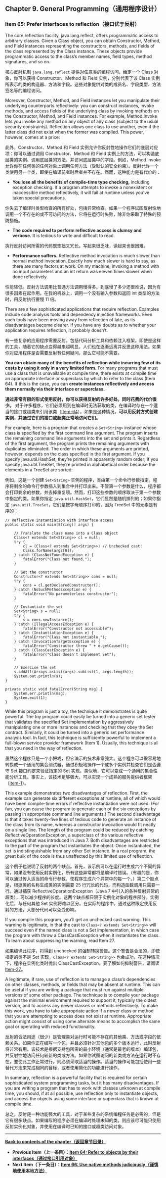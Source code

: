 ## Chapter 9. General Programming（通用程序设计）

### Item 65: Prefer interfaces to reflection（接口优于反射）

The core reflection facility, java.lang.reflect, offers programmatic access to arbitrary classes. Given a Class object, you can obtain Constructor, Method, and Field instances representing the constructors, methods, and fields of the class represented by the Class instance. These objects provide programmatic access to the class’s member names, field types, method signatures, and so on.

核心反射机制 `java.lang.reflect` 提供对任意类的编程访问。给定一个 Class 对象，你可以获得 Constructor、Method 和 Field 实例，分别代表了该 Class 实例所表示的类的构造器、方法和字段。这些对象提供对类的成员名、字段类型、方法签名等的编程访问。

Moreover, Constructor, Method, and Field instances let you manipulate their underlying counterparts reflectively: you can construct instances, invoke methods, and access fields of the underlying class by invoking methods on the Constructor, Method, and Field instances. For example, Method.invoke lets you invoke any method on any object of any class (subject to the usual security constraints). Reflection allows one class to use another, even if the latter class did not exist when the former was compiled. This power, however, comes at a price:

此外，Constructor、Method 和 Field 实例允许你反射性地操作它们的底层对应项：你可以通过调用 Constructor、Method 和 Field 实例上的方法，可以构造底层类的实例、调用底层类的方法，并访问底层类中的字段。例如，Method.invoke 允许你在任何类的任何对象上调用任何方法（受默认的安全约束）。反射允许一个类使用另一个类，即使在编译前者时后者并不存在。然而，这种能力是有代价的：

- **You lose all the benefits of compile-time type checking,** including exception checking. If a program attempts to invoke a nonexistent or inaccessible method reflectively, it will fail at runtime unless you’ve taken special precautions.

你失去了编译时类型检查的所有好处，包括异常检查。如果一个程序试图反射性地调用一个不存在的或不可访问的方法，它将在运行时失败，除非你采取了特殊的预防措施。

- **The code required to perform reflective access is clumsy and verbose.** It is tedious to write and difficult to read.

执行反射访问所需的代码既笨拙又冗长。写起来很乏味，读起来也很困难。

- **Performance suffers.** Reflective method invocation is much slower than normal method invocation. Exactly how much slower is hard to say, as there are many factors at work. On my machine, invoking a method with no input parameters and an int return was eleven times slower when done reflectively.

性能降低。反射方法调用比普通方法调用慢得多。到底慢了多少还很难说，因为有很多因素在起作用。在我的机器上，调用一个没有输入参数和返回 int 类型的方法时，用反射执行要慢 11 倍。

There are a few sophisticated applications that require reflection. Examples include code analysis tools and dependency injection frameworks. Even such tools have been moving away from reflection of late, as its disadvantages become clearer. If you have any doubts as to whether your application requires reflection, it probably doesn’t.

有一些复杂的应用程序需要反射。包括代码分析工具和依赖注入框架。即使是这样的工具，随着它的缺点变得越来越明显，人们也在逐渐远离并反思这种用法。如果你对应用程序是否需要反射有任何疑问，那么它可能不需要。

**You can obtain many of the benefits of reflection while incurring few of its costs by using it only in a very limited form.** For many programs that must use a class that is unavailable at compile time, there exists at compile time an appropriate interface or superclass by which to refer to the class (Item 64). If this is the case, you can **create instances reflectively and access them normally via their interface or superclass.**

**通过非常有限的形式使用反射，你可以获得反射的许多好处，同时花费的代价很少。** 对于许多程序，它们必须用到在编译时无法获取的类，在编译时存在一个适当的接口或超类来引用该类（[Item-64](/Chapter-9/Chapter-9-Item-64-Refer-to-objects-by-their-interfaces.md)）。如果是这种情况，**可以用反射方式创建实例，并通过它们的接口或超类正常地访问它们。**

For example, here is a program that creates a `Set<String>` instance whose class is specified by the first command line argument. The program inserts the remaining command line arguments into the set and prints it. Regardless of the first argument, the program prints the remaining arguments with duplicates eliminated. The order in which these arguments are printed, however, depends on the class specified in the first argument. If you specify java.util.HashSet, they’re printed in apparently random order; if you specify java.util.TreeSet, they’re printed in alphabetical order because the elements in a TreeSet are sorted:

例如，这是一个创建 `Set<String>` 实例的程序，类由第一个命令行参数指定。程序将剩余的命令行参数插入到集合中并打印出来。不管第一个参数是什么，程序都会打印剩余的参数，并去掉重复项。然而，打印这些参数的顺序取决于第一个参数中指定的类。如果你指定 `java.util.HashSet`，它们显然是随机排列的；如果你指定 `java.util.TreeSet`，它们是按字母顺序打印的，因为 TreeSet 中的元素是有序的：

```
// Reflective instantiation with interface access
public static void main(String[] args) {

    // Translate the class name into a Class object
    Class<? extends Set<String>> cl = null;
    try {
        cl = (Class<? extends Set<String>>) // Unchecked cast!
        Class.forName(args[0]);
    } catch (ClassNotFoundException e) {
        fatalError("Class not found.");
    }

    // Get the constructor
    Constructor<? extends Set<String>> cons = null;
    try {
        cons = cl.getDeclaredConstructor();
    } catch (NoSuchMethodException e) {
        fatalError("No parameterless constructor");
    }

    // Instantiate the set
    Set<String> s = null;
    try {
        s = cons.newInstance();
    } catch (IllegalAccessException e) {
        fatalError("Constructor not accessible");
    } catch (InstantiationException e) {
        fatalError("Class not instantiable.");
    } catch (InvocationTargetException e) {
        fatalError("Constructor threw " + e.getCause());
    } catch (ClassCastException e) {
        fatalError("Class doesn't implement Set");
    }

    // Exercise the set
    s.addAll(Arrays.asList(args).subList(1, args.length));
    System.out.println(s);
}

private static void fatalError(String msg) {
    System.err.println(msg);
    System.exit(1);
}
```

While this program is just a toy, the technique it demonstrates is quite powerful. The toy program could easily be turned into a generic set tester that validates the specified Set implementation by aggressively manipulating one or more instances and checking that they obey the Set contract. Similarly, it could be turned into a generic set performance analysis tool. In fact, this technique is sufficiently powerful to implement a full-blown service provider framework (Item 1). Usually, this technique is all that you need in the way of reflection.

虽然这个程序只是一个小把戏，但它演示的技术非常强大。这个程序可以很容易地转换成一个通用的集合测试器，通过积极地操作一个或多个实例并检查它们是否遵守 Set 接口约定来验证指定的 Set 实现。类似地，它可以变成一个通用的集合性能分析工具。事实上，该技术足够强大，可以实现一个成熟的服务提供者框架（[Item-1](/Chapter-2/Chapter-2-Item-1-Consider-static-factory-methods-instead-of-constructors.md)）。

This example demonstrates two disadvantages of reflection. First, the example can generate six different exceptions at runtime, all of which would have been compile-time errors if reflective instantiation were not used. (For fun, you can cause the program to generate each of the six exceptions by passing in appropriate command line arguments.) The second disadvantage is that it takes twenty-five lines of tedious code to generate an instance of the class from its name, whereas a constructor invocation would fit neatly on a single line. The length of the program could be reduced by catching ReflectiveOperationException, a superclass of the various reflective exceptions that was introduced in Java 7. Both disadvantages are restricted to the part of the program that instantiates the object. Once instantiated, the set is indistinguishable from any other Set instance. In a real program, the great bulk of the code is thus unaffected by this limited use of reflection.

这个例子也说明了反射的两个缺点。首先，该示例可以在运行时生成六个不同的异常，如果没有使用反射实例化，所有这些异常都将是编译时错误。（有趣的是，你可以通过传入适当的命令行参数，使程序生成六个异常中的每一个。）第二个缺点是，根据类的名称生成类的实例需要 25 行冗长的代码，而构造函数调用只需要一行。通过捕获 ReflectiveOperationException（Java 7 中引入的各种反射异常的超类），可以减少程序的长度。这两个缺点都只限于实例化对象的程序部分。实例化后，与任何其他 Set 实例将难以区分。在实际的程序中，通过这种限定使用反射的方法，大部分代码可以免受影响。

If you compile this program, you’ll get an unchecked cast warning. This warning is legitimate, in that the cast to `Class<? extends Set<String>>` will succeed even if the named class is not a Set implementation, in which case the program with throw a ClassCastException when it instantiates the class. To learn about suppressing the warning, read Item 27.

如果编译此程序，将得到 unchecked 的强制转换警告。这个警告是合法的，即使指定的类不是 Set 实现，`Class<? extends Set<String>>` 也会成功，在这种情况下，程序在实例化类时抛出 ClassCastException。要了解如何抑制警告，请阅读 [Item-27](/Chapter-5/Chapter-5-Item-27-Eliminate-unchecked-warnings.md)。

A legitimate, if rare, use of reflection is to manage a class’s dependencies on other classes, methods, or fields that may be absent at runtime. This can be useful if you are writing a package that must run against multiple versions of some other package. The technique is to compile your package against the minimal environment required to support it, typically the oldest version, and to access any newer classes or methods reflectively. To make this work, you have to take appropriate action if a newer class or method that you are attempting to access does not exist at runtime. Appropriate action might consist of using some alternate means to accomplish the same goal or operating with reduced functionality.

反射的合法用途（很少）是管理类对运行时可能不存在的其他类、方法或字段的依赖关系。如果你正在编写一个包，并且必须针对其他包的多个版本运行，此时反射将非常有用。该技术是根据支持包所需的最小环境（通常是最老的版本）编译包，并反射性地访问任何较新的类或方法。如果你试图访问的新类或方法在运行时不存在，要使此工作正常进行，则必须采取适当的操作。适当的操作可能包括使用一些替代方法来完成相同的目标，或者使用简化的功能进行操作。

In summary, reflection is a powerful facility that is required for certain sophisticated system programming tasks, but it has many disadvantages. If you are writing a program that has to work with classes unknown at compile time, you should, if at all possible, use reflection only to instantiate objects, and access the objects using some interface or superclass that is known at compile time.

总之，反射是一种功能强大的工具，对于某些复杂的系统编程任务是必需的，但是它有很多缺点。如果编写的程序必须在编译时处理未知的类，则应该尽可能只使用反射实例化对象，并使用在编译时已知的接口或超类访问对象。

---
**[Back to contents of the chapter（返回章节目录）](/Chapter-9/Chapter-9-Introduction.md)**
- **Previous Item（上一条目）：[Item 64: Refer to objects by their interfaces（通过接口引用对象）](/Chapter-9/Chapter-9-Item-64-Refer-to-objects-by-their-interfaces.md)**
- **Next Item（下一条目）：[Item 66: Use native methods judiciously（谨慎地使用本地方法）](/Chapter-9/Chapter-9-Item-66-Use-native-methods-judiciously.md)**
